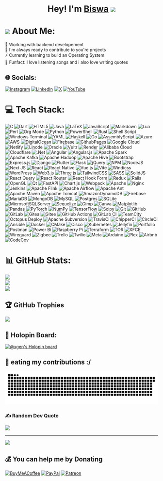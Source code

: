 <h1 align="center">Hey! I'm <a href="https://surgot.tech/">Biswa</a> <img src="https://raw.githubusercontent.com/vatsa287/vatsa287/master/assets/Hi.gif?raw=true" width="30"></h1>

# <img src="https://media.giphy.com/media/VgCDAzcKvsR6OM0uMg/giphy.gif"> About Me:
🔭 Working with backend developement<br>🍃 I'm always ready to contribute to you're projects<br>⚡ Currently learning to build an Operating System<br>🎄 Funfact: I love listening songs and i also love writing quotes


## 🌐 Socials:
[![Instagram](https://img.shields.io/badge/Instagram-%23E4405F.svg?logo=Instagram&logoColor=white)](https://instagram.com/thesurgot) [![LinkedIn](https://img.shields.io/badge/LinkedIn-%230077B5.svg?logo=linkedin&logoColor=white)](https://linkedin.com/in/surgot) [![X](https://img.shields.io/badge/X-black.svg?logo=X&logoColor=white)](https://x.com/thesurgot) [![YouTube](https://img.shields.io/badge/YouTube-%23FF0000.svg?logo=YouTube&logoColor=white)](https://youtube.com/@thesurgot)

# 💻 Tech Stack:
![C](https://img.shields.io/badge/c-%2300599C.svg?style=flat&logo=c&logoColor=white) ![Dart](https://img.shields.io/badge/dart-%230175C2.svg?style=flat&logo=dart&logoColor=white) ![HTML5](https://img.shields.io/badge/html5-%23E34F26.svg?style=flat&logo=html5&logoColor=white) ![Java](https://img.shields.io/badge/java-%23ED8B00.svg?style=flat&logo=openjdk&logoColor=white) ![LaTeX](https://img.shields.io/badge/latex-%23008080.svg?style=flat&logo=latex&logoColor=white) ![JavaScript](https://img.shields.io/badge/javascript-%23323330.svg?style=flat&logo=javascript&logoColor=%23F7DF1E) ![Markdown](https://img.shields.io/badge/markdown-%23000000.svg?style=flat&logo=markdown&logoColor=white) ![Lua](https://img.shields.io/badge/lua-%232C2D72.svg?style=flat&logo=lua&logoColor=white) ![Perl](https://img.shields.io/badge/perl-%2339457E.svg?style=flat&logo=perl&logoColor=white) ![Org Mode](https://img.shields.io/badge/orgmode-%2377AA99.svg?style=flat&logo=org&logoColor=white) ![Python](https://img.shields.io/badge/python-3670A0?style=flat&logo=python&logoColor=ffdd54) ![PowerShell](https://img.shields.io/badge/PowerShell-%235391FE.svg?style=flat&logo=powershell&logoColor=white) ![Rust](https://img.shields.io/badge/rust-%23000000.svg?style=flat&logo=rust&logoColor=white) ![Shell Script](https://img.shields.io/badge/shell_script-%23121011.svg?style=flat&logo=gnu-bash&logoColor=white) ![Windows Terminal](https://img.shields.io/badge/Windows%20Terminal-%234D4D4D.svg?style=flat&logo=windows-terminal&logoColor=white) ![YAML](https://img.shields.io/badge/yaml-%23ffffff.svg?style=flat&logo=yaml&logoColor=151515) ![Haskell](https://img.shields.io/badge/Haskell-5e5086?style=flat&logo=haskell&logoColor=white) ![Go](https://img.shields.io/badge/go-%2300ADD8.svg?style=flat&logo=go&logoColor=white) ![AssemblyScript](https://img.shields.io/badge/assembly%20script-%23000000.svg?style=flat&logo=assemblyscript&logoColor=white) ![Azure](https://img.shields.io/badge/azure-%230072C6.svg?style=flat&logo=microsoftazure&logoColor=white) ![AWS](https://img.shields.io/badge/AWS-%23FF9900.svg?style=flat&logo=amazon-aws&logoColor=white) ![DigitalOcean](https://img.shields.io/badge/DigitalOcean-%230167ff.svg?style=flat&logo=digitalOcean&logoColor=white) ![Firebase](https://img.shields.io/badge/firebase-%23039BE5.svg?style=flat&logo=firebase) ![GithubPages](https://img.shields.io/badge/github%20pages-121013?style=flat&logo=github&logoColor=white) ![Google Cloud](https://img.shields.io/badge/GoogleCloud-%234285F4.svg?style=flat&logo=google-cloud&logoColor=white) ![Netlify](https://img.shields.io/badge/netlify-%23000000.svg?style=flat&logo=netlify&logoColor=#00C7B7) ![Linode](https://img.shields.io/badge/linode-00A95C?style=flat&logo=linode&logoColor=white) ![Oracle](https://img.shields.io/badge/Oracle-F80000?style=flat&logo=oracle&logoColor=white) ![Vultr](https://img.shields.io/badge/Vultr-007BFC.svg?style=flat&logo=vultr) ![Render](https://img.shields.io/badge/Render-%46E3B7.svg?style=flat&logo=render&logoColor=white) ![Alibaba Cloud](https://img.shields.io/badge/AlibabaCloud-%23FF6701.svg?style=flat&logo=alibabacloud&logoColor=white) ![Cloudflare](https://img.shields.io/badge/Cloudflare-F38020?style=flat&logo=Cloudflare&logoColor=white) ![.Net](https://img.shields.io/badge/.NET-5C2D91?style=flat&logo=.net&logoColor=white) ![Angular](https://img.shields.io/badge/angular-%23DD0031.svg?style=flat&logo=angular&logoColor=white) ![Angular.js](https://img.shields.io/badge/angular.js-%23E23237.svg?style=flat&logo=angularjs&logoColor=white) ![Apache Spark](https://img.shields.io/badge/Apache%20Spark-FDEE21?style=flat&logo=apachespark&logoColor=black) ![Apache Kafka](https://img.shields.io/badge/Apache%20Kafka-000?style=flat&logo=apachekafka) ![Apache Hadoop](https://img.shields.io/badge/Apache%20Hadoop-66CCFF?style=flat&logo=apachehadoop&logoColor=black) ![Apache Hive](https://img.shields.io/badge/Apache%20Hive-FDEE21?style=flat&logo=apachehive&logoColor=black) ![Bootstrap](https://img.shields.io/badge/bootstrap-%238511FA.svg?style=flat&logo=bootstrap&logoColor=white) ![Express.js](https://img.shields.io/badge/express.js-%23404d59.svg?style=flat&logo=express&logoColor=%2361DAFB) ![Django](https://img.shields.io/badge/django-%23092E20.svg?style=flat&logo=django&logoColor=white) ![Flutter](https://img.shields.io/badge/Flutter-%2302569B.svg?style=flat&logo=Flutter&logoColor=white) ![Flask](https://img.shields.io/badge/flask-%23000.svg?style=flat&logo=flask&logoColor=white) ![jQuery](https://img.shields.io/badge/jquery-%230769AD.svg?style=flat&logo=jquery&logoColor=white) ![NPM](https://img.shields.io/badge/NPM-%23CB3837.svg?style=flat&logo=npm&logoColor=white) ![NodeJS](https://img.shields.io/badge/node.js-6DA55F?style=flat&logo=node.js&logoColor=white) ![Next JS](https://img.shields.io/badge/Next-black?style=flat&logo=next.js&logoColor=white) ![React](https://img.shields.io/badge/react-%2320232a.svg?style=flat&logo=react&logoColor=%2361DAFB) ![React Native](https://img.shields.io/badge/react_native-%2320232a.svg?style=flat&logo=react&logoColor=%2361DAFB) ![Vue.js](https://img.shields.io/badge/vue.js-%2335495e.svg?style=flat&logo=vuedotjs&logoColor=%234FC08D) ![Vite](https://img.shields.io/badge/vite-%23646CFF.svg?style=flat&logo=vite&logoColor=white) ![Windicss](https://img.shields.io/badge/windicss-48B0F1.svg?style=flat&logo=windi-css&logoColor=white) ![WordPress](https://img.shields.io/badge/WordPress-%23117AC9.svg?style=flat&logo=WordPress&logoColor=white) ![Web3.js](https://img.shields.io/badge/web3.js-F16822?style=flat&logo=web3.js&logoColor=white) ![Three js](https://img.shields.io/badge/threejs-black?style=flat&logo=three.js&logoColor=white) ![TailwindCSS](https://img.shields.io/badge/tailwindcss-%2338B2AC.svg?style=flat&logo=tailwind-css&logoColor=white) ![SASS](https://img.shields.io/badge/SASS-hotpink.svg?style=flat&logo=SASS&logoColor=white) ![SolidJS](https://img.shields.io/badge/SolidJS-2c4f7c?style=flat&logo=solid&logoColor=c8c9cb) ![React Query](https://img.shields.io/badge/-React%20Query-FF4154?style=flat&logo=react%20query&logoColor=white) ![React Router](https://img.shields.io/badge/React_Router-CA4245?style=flat&logo=react-router&logoColor=white) ![React Hook Form](https://img.shields.io/badge/React%20Hook%20Form-%23EC5990.svg?style=flat&logo=reacthookform&logoColor=white) ![Redux](https://img.shields.io/badge/redux-%23593d88.svg?style=flat&logo=redux&logoColor=white) ![Rails](https://img.shields.io/badge/rails-%23CC0000.svg?style=flat&logo=ruby-on-rails&logoColor=white) ![OpenGL](https://img.shields.io/badge/OpenGL-%23FFFFFF.svg?style=flat&logo=opengl) ![Qt](https://img.shields.io/badge/Qt-%23217346.svg?style=flat&logo=Qt&logoColor=white) ![FastAPI](https://img.shields.io/badge/FastAPI-005571?style=flat&logo=fastapi) ![Chart.js](https://img.shields.io/badge/chart.js-F5788D.svg?style=flat&logo=chart.js&logoColor=white) ![Webpack](https://img.shields.io/badge/webpack-%238DD6F9.svg?style=flat&logo=webpack&logoColor=black) ![Apache](https://img.shields.io/badge/apache-%23D42029.svg?style=flat&logo=apache&logoColor=white) ![Nginx](https://img.shields.io/badge/nginx-%23009639.svg?style=flat&logo=nginx&logoColor=white) ![Jenkins](https://img.shields.io/badge/jenkins-%232C5263.svg?style=flat&logo=jenkins&logoColor=white) ![Apache Flink](https://img.shields.io/badge/Apache%20Flink-E6526F?style=flat&logo=Apache%20Flink&logoColor=white) ![Apache Airflow](https://img.shields.io/badge/Apache%20Airflow-017CEE?style=flat&logo=Apache%20Airflow&logoColor=white) ![Apache Ant](https://img.shields.io/badge/Apache%20Ant-A81C7D?style=flat&logo=Apache%20Ant&logoColor=white) ![Apache Maven](https://img.shields.io/badge/Apache%20Maven-C71A36?style=flat&logo=Apache%20Maven&logoColor=white) ![Apache Tomcat](https://img.shields.io/badge/apache%20tomcat-%23F8DC75.svg?style=flat&logo=apache-tomcat&logoColor=black) ![AmazonDynamoDB](https://img.shields.io/badge/Amazon%20DynamoDB-4053D6?style=flat&logo=Amazon%20DynamoDB&logoColor=white) ![Firebase](https://img.shields.io/badge/firebase-a08021?style=flat&logo=firebase&logoColor=ffcd34) ![MariaDB](https://img.shields.io/badge/MariaDB-003545?style=flat&logo=mariadb&logoColor=white) ![MongoDB](https://img.shields.io/badge/MongoDB-%234ea94b.svg?style=flat&logo=mongodb&logoColor=white) ![MySQL](https://img.shields.io/badge/mysql-4479A1.svg?style=flat&logo=mysql&logoColor=white) ![Postgres](https://img.shields.io/badge/postgres-%23316192.svg?style=flat&logo=postgresql&logoColor=white) ![SQLite](https://img.shields.io/badge/sqlite-%2307405e.svg?style=flat&logo=sqlite&logoColor=white) ![MicrosoftSQLServer](https://img.shields.io/badge/Microsoft%20SQL%20Server-CC2927?style=flat&logo=microsoft%20sql%20server&logoColor=white) ![Sequelize](https://img.shields.io/badge/Sequelize-52B0E7?style=flat&logo=Sequelize&logoColor=white) ![Gimp](https://img.shields.io/badge/Gimp-657D8B?style=flat&logo=gimp&logoColor=FFFFFF) ![Canva](https://img.shields.io/badge/Canva-%2300C4CC.svg?style=flat&logo=Canva&logoColor=white) ![Matplotlib](https://img.shields.io/badge/Matplotlib-%23ffffff.svg?style=flat&logo=Matplotlib&logoColor=black) ![Pandas](https://img.shields.io/badge/pandas-%23150458.svg?style=flat&logo=pandas&logoColor=white) ![PyTorch](https://img.shields.io/badge/PyTorch-%23EE4C2C.svg?style=flat&logo=PyTorch&logoColor=white) ![NumPy](https://img.shields.io/badge/numpy-%23013243.svg?style=flat&logo=numpy&logoColor=white) ![TensorFlow](https://img.shields.io/badge/TensorFlow-%23FF6F00.svg?style=flat&logo=TensorFlow&logoColor=white) ![Scipy](https://img.shields.io/badge/SciPy-%230C55A5.svg?style=flat&logo=scipy&logoColor=%white) ![Git](https://img.shields.io/badge/git-%23F05033.svg?style=flat&logo=git&logoColor=white) ![GitHub](https://img.shields.io/badge/github-%23121011.svg?style=flat&logo=github&logoColor=white) ![GitLab](https://img.shields.io/badge/gitlab-%23181717.svg?style=flat&logo=gitlab&logoColor=white) ![Gitea](https://img.shields.io/badge/Gitea-34495E?style=flat&logo=gitea&logoColor=5D9425) ![Gitee](https://img.shields.io/badge/Gitee-C71D23?style=flat&logo=gitee&logoColor=white) ![GitHub Actions](https://img.shields.io/badge/github%20actions-%232671E5.svg?style=flat&logo=githubactions&logoColor=white) ![GitLab CI](https://img.shields.io/badge/gitlab%20CI-%23181717.svg?style=flat&logo=gitlab&logoColor=white) ![TeamCity](https://img.shields.io/badge/teamcity-000000.svg?style=flat&logo=teamcity&logoColor=white) ![Octopus Deploy](https://img.shields.io/badge/octopus%20deploy-0D80D8?style=flat&logo=octopusdeploy&logoColor=white) ![Apache Subversion](https://img.shields.io/badge/subversion-%23809CC9.svg?style=flat&logo=subversion&logoColor=white) ![TravisCI](https://img.shields.io/badge/travis%20ci-%232B2F33.svg?style=flat&logo=travis&logoColor=white) ![ChipperCI](https://img.shields.io/badge/chipperci-1e394e.svg?style=flat&logo=chipperci&logoColor=white) ![CircleCI](https://img.shields.io/badge/circleci-%23161616.svg?style=flat&logo=circleci&logoColor=white) ![Ansible](https://img.shields.io/badge/ansible-%231A1918.svg?style=flat&logo=ansible&logoColor=white) ![Docker](https://img.shields.io/badge/docker-%230db7ed.svg?style=flat&logo=docker&logoColor=white) ![CMake](https://img.shields.io/badge/CMake-%23008FBA.svg?style=flat&logo=cmake&logoColor=white) ![Cisco](https://img.shields.io/badge/cisco-%23049fd9.svg?style=flat&logo=cisco&logoColor=black) ![Kubernetes](https://img.shields.io/badge/kubernetes-%23326ce5.svg?style=flat&logo=kubernetes&logoColor=white) ![Jellyfin](https://img.shields.io/badge/jellyfin-%23000B25.svg?style=flat&logo=Jellyfin&logoColor=00A4DC) ![Portfolio](https://img.shields.io/badge/Portfolio-%23000000.svg?style=flat&logo=firefox&logoColor=#FF7139) ![Postman](https://img.shields.io/badge/Postman-FF6C37?style=flat&logo=postman&logoColor=white) ![Power Bi](https://img.shields.io/badge/power_bi-F2C811?style=flat&logo=powerbi&logoColor=black) ![Raspberry Pi](https://img.shields.io/badge/-RaspberryPi-C51A4A?style=flat&logo=Raspberry-Pi) ![Terraform](https://img.shields.io/badge/terraform-%235835CC.svg?style=flat&logo=terraform&logoColor=white) ![TOR](https://img.shields.io/badge/tor-%237E4798.svg?style=flat&logo=tor-project&logoColor=white) ![XFCE](https://img.shields.io/badge/XFCE-%232284F2.svg?style=flat&logo=xfce&logoColor=white) ![Wireguard](https://img.shields.io/badge/wireguard-%2388171A.svg?style=flat&logo=wireguard&logoColor=white) ![Zigbee](https://img.shields.io/badge/zigbee-%23EB0443.svg?style=flat&logo=zigbee&logoColor=white) ![Trello](https://img.shields.io/badge/Trello-%23026AA7.svg?style=flat&logo=Trello&logoColor=white) ![Twilio](https://img.shields.io/badge/Twilio-F22F46?style=flat&logo=Twilio&logoColor=white) ![Meta](https://img.shields.io/badge/Meta-%230467DF.svg?style=flat&logo=Meta&logoColor=white) ![Arduino](https://img.shields.io/badge/-Arduino-00979D?style=flat&logo=Arduino&logoColor=white) ![Plex](https://img.shields.io/badge/plex-%23E5A00D.svg?style=flat&logo=plex&logoColor=white) ![Airbnb](https://img.shields.io/badge/Airbnb-%23ff5a5f.svg?style=flat&logo=Airbnb&logoColor=white) ![CodeCov](https://img.shields.io/badge/codecov-%23ff0077.svg?style=flat&logo=codecov&logoColor=white)
# 📊 GitHub Stats:
![](https://github-readme-stats.vercel.app/api?username=xgenos&theme=dark&hide_border=false&include_all_commits=true&count_private=true)<br/>
![](https://github-readme-streak-stats.herokuapp.com/?user=xgenos&theme=dark&hide_border=false)<br/>
![](https://github-readme-stats.vercel.app/api/top-langs/?username=xgenos&theme=dark&hide_border=false&include_all_commits=true&count_private=true&layout=compact)

## 🏆 GitHub Trophies
![](https://github-profile-trophy.vercel.app/?username=xgenos&theme=radical&no-frame=false&no-bg=false&margin-w=4)

## 🦖 Holopin Board:
[![@xgen's Holopin board](https://holopin.me/xgen)](https://holopin.io/@xgen)

## 🐍 eating my contributions :/
![snake gif](https://github.com/xgenos/xgenos/blob/output/github-contribution-grid-snake-dark.svg)

### ✍️ Random Dev Quote
![](https://quotes-github-readme.vercel.app/api?type=horizontal&theme=merko)

---
[![](https://visitcount.itsvg.in/api?id=xgenos&icon=1&color=0)](https://visitcount.itsvg.in)

  ## 💰 You can help me by Donating
  [![BuyMeACoffee](https://img.shields.io/badge/Buy%20Me%20a%20Coffee-ffdd00?style=for-the-badge&logo=buy-me-a-coffee&logoColor=black)](https://buymeacoffee.com/xgenos) [![PayPal](https://img.shields.io/badge/PayPal-00457C?style=for-the-badge&logo=paypal&logoColor=white)](https://paypal.me/thesurgot) [![Patreon](https://img.shields.io/badge/Patreon-F96854?style=for-the-badge&logo=patreon&logoColor=white)](https://patreon.com/xgenos)
